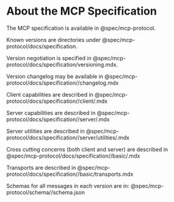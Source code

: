 # About the MCP Specification

The MCP specification is available in @spec/mcp-protocol.

Known versions are directories under @spec/mcp-protocol/docs/specification.

Version negotiation is specified in
@spec/mcp-protocol/docs/specification/versioning.mdx.

Version changelog may be available in
@spec/mcp-protocol/docs/specification/<version>/changelog.mdx

Client capabilities are described in
@spec/mcp-protocol/docs/specification/<version>/client/<capability>.mdx

Server capabilities are described in
@spec/mcp-protocol/docs/specification/<version>/server/<capability>.mdx

Server utilities are described in
@spec/mcp-protocol/docs/specification/<version>/server/utilities/<utility>.mdx

Cross cutting concerns (both client and server) are described in
@spec/mcp-protocol/docs/specification/<version>/basic/<concern>.mdx

Transports are described in
@spec/mcp-protocol/docs/specification/<version>/basic/transports.mdx

Schemas for all messages in each version are in:
@spec/mcp-protocol/schema/<version>/schema.json

